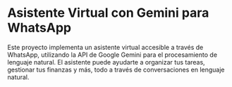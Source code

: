 # Asistente Virtual con Gemini para WhatsApp

Este proyecto implementa un asistente virtual accesible a través de WhatsApp, utilizando la API de Google Gemini para el procesamiento de lenguaje natural. El asistente puede ayudarte a organizar tus tareas, gestionar tus finanzas y más, todo a través de conversaciones en lenguaje natural.